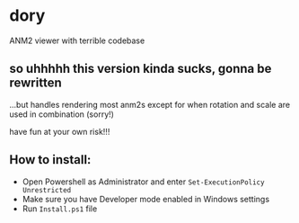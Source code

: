 # dory
ANM2 viewer with terrible codebase

<h2>so uhhhhh this version kinda sucks, gonna be rewritten</h2>

...but handles rendering most anm2s except for when rotation and scale are used in combination (sorry!)

have fun at your own risk!!!

<h2>How to install:</h2>
<ul>
  <li>Open Powershell as Administrator and enter <code>Set-ExecutionPolicy Unrestricted</code></li>
<li>Make sure you have Developer mode enabled in Windows settings</li>
<li>Run <code>Install.ps1</code> file</li>
</ul>
